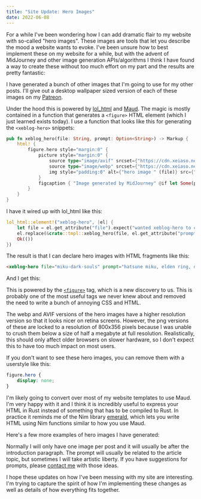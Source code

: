 ```yaml
---
title: "Site Update: Hero Images"
date: 2022-06-08
---
```


For a while I've been wondering how I can add dramatic flair to my website with
so-called "hero images". These images are tools that let you describe the mood a
website wants to evoke. I've been unsure how to best implement these on my
website for a while, but with the advent of MidJourney and other image
generation APIs/algorithms I think I have found a way to create these without
too much effort on my part and the results are pretty fantastic:

<xeblog-hero file="secret-to-life" prompt="the secret to life, the universe and everything, concept art"></xeblog-hero>

I have generated a bunch of other images that I'm going to use for my other
posts. I'll give out a desktop wallpaper sized version of each of these images
on my [Patreon](https://patreon.com/cadey).

Under the hood this is powered by
[lol_html](https://github.com/cloudflare/lol-html) and
[Maud](https://maud.lambda.xyz/). The magic is mostly contained in a function
that generates a `<figure>` HTML element (which I just learned exists today). I
use a function that looks like this for generating the `<xeblog-hero>` snippets:

```rust
pub fn xeblog_hero(file: String, prompt: Option<String>) -> Markup {
    html! {
        figure.hero style="margin:0" {
            picture style="margin:0" {
                source type="image/avif" srcset={"https://cdn.xeiaso.net/file/christine-static/hero/" (file) ".avif"};
                source type="image/webp" srcset={"https://cdn.xeiaso.net/file/christine-static/hero/" (file) ".webp"};
                img style="padding:0" alt={"hero image " (file)} src={"https://cdn.xeiaso.net/file/christine-static/hero/" (file) "-smol.png"};
            }
            figcaption { "Image generated by MidJourney" @if let Some(prompt) = prompt { " -- " (prompt) } }
        }
    }
}
```

I have it wired up with lol_html like this:

```rust
lol_html::element!("xeblog-hero", |el| {
    let file = el.get_attribute("file").expect("wanted xeblog-hero to contain file");
    el.replace(&crate::tmpl::xeblog_hero(file, el.get_attribute("prompt")).0, ContentType::Html);
    Ok(())
})
```

The result is that I can declare hero images with HTML fragments like this:

```html
<xeblog-hero file="miku-dark-souls" prompt="hatsune miku, elden ring, dark souls, concept art, crowbar"></xeblog-hero>
```

And I get this:

<xeblog-hero file="miku-dark-souls" prompt="hatsune miku, elden ring, dark souls, concept art, crowbar"></xeblog-hero>

<xeblog-conv name="Mara" mood="hacker">This is powered by the
[`<figure>`](https://developer.mozilla.org/en-US/docs/Web/HTML/Element/figure)
tag, which is a new discovery to us. This is probably one of the most useful
tags we never knew about and removed the need to write a bunch of annoying CSS
and HTML.</xeblog-conv>

The webp and AVIF versions of the hero images have a higher resolution version
so that it looks nicer on retina screens. However, the png versions of these are
locked to a resolution of 800x356 pixels because I was unable to crush them
below a size of half a megabyte at full resolution. Realistically, this should
only affect older browsers on slower hardware, so I don't expect this to have
too much impact on most users.

<xeblog-conv name="Cadey" mood="coffee">If you don't want to see these hero
images, you can remove them with a userstyle like this:
```css
figure.hero {
    display: none;
}
```
</xeblog-conv>

I'm likely going to convert over most of my website templates to use Maud. I'm
very happy with it and I think it is incredibly useful to express your HTML in
Rust instead of something that has to be compiled to Rust. In practice it
reminds me of the Nim library [emerald](http://flyx.github.io/emerald/), which
lets you write HTML using Nim functions similar to how you use Maud.

Here's a few more examples of hero images I have generated:

<xeblog-hero file="the-forbidden-shape" prompt="the forbidden shape"></xeblog-hero>

<xeblog-hero file="great-wave-cyberpunk" prompt="the great wave off of kanagawa, cyberpunk, hanzi inscription"></xeblog-hero>

Normally I will only have one image per post and it will usually be after the
introduction paragraph. The prompt will usually be related to the article topic,
but sometimes I will take artistic liberty. If you have suggestions for prompts,
please [contact me](/contact) with those ideas.

I hope these updates on how I've been messing with my site are interesting. I'm
trying to capture the spirit of how I'm implementing these changes as well as
details of how everything fits together.
